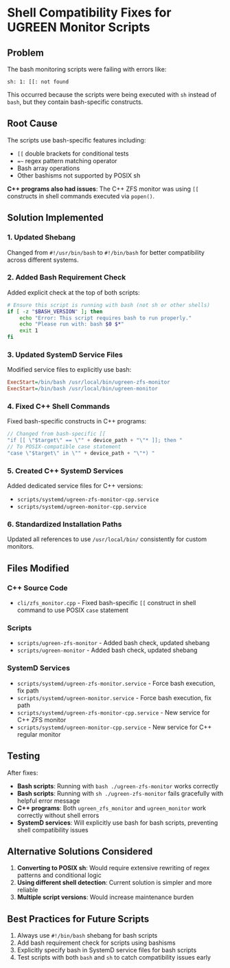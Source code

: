 # Shell Compatibility Fixes for UGREEN Monitor Scripts

## Problem
The bash monitoring scripts were failing with errors like:
```
sh: 1: [[: not found
```

This occurred because the scripts were being executed with `sh` instead of `bash`, but they contain bash-specific constructs.

## Root Cause
The scripts use bash-specific features including:
- `[[` double brackets for conditional tests
- `=~` regex pattern matching operator
- Bash array operations
- Other bashisms not supported by POSIX sh

**C++ programs also had issues**: The C++ ZFS monitor was using `[[` constructs in shell commands executed via `popen()`.

## Solution Implemented

### 1. Updated Shebang
Changed from `#!/usr/bin/bash` to `#!/bin/bash` for better compatibility across different systems.

### 2. Added Bash Requirement Check
Added explicit check at the top of both scripts:
```bash
# Ensure this script is running with bash (not sh or other shells)
if [ -z "$BASH_VERSION" ]; then
    echo "Error: This script requires bash to run properly."
    echo "Please run with: bash $0 $*"
    exit 1
fi
```

### 3. Updated SystemD Service Files
Modified service files to explicitly use bash:
```ini
ExecStart=/bin/bash /usr/local/bin/ugreen-zfs-monitor
ExecStart=/bin/bash /usr/local/bin/ugreen-monitor
```

### 4. Fixed C++ Shell Commands
Fixed bash-specific constructs in C++ programs:
```cpp
// Changed from bash-specific [[
"if [[ \"$target\" == \"" + device_path + "\"* ]]; then "
// To POSIX-compatible case statement
"case \"$target\" in \"" + device_path + "\"*) "
```

### 5. Created C++ SystemD Services
Added dedicated service files for C++ versions:
- `scripts/systemd/ugreen-zfs-monitor-cpp.service`
- `scripts/systemd/ugreen-monitor-cpp.service`

### 6. Standardized Installation Paths
Updated all references to use `/usr/local/bin/` consistently for custom monitors.

## Files Modified

### C++ Source Code
- `cli/zfs_monitor.cpp` - Fixed bash-specific `[[` construct in shell command to use POSIX `case` statement

### Scripts
- `scripts/ugreen-zfs-monitor` - Added bash check, updated shebang
- `scripts/ugreen-monitor` - Added bash check, updated shebang

### SystemD Services
- `scripts/systemd/ugreen-zfs-monitor.service` - Force bash execution, fix path
- `scripts/systemd/ugreen-monitor.service` - Force bash execution, fix path
- `scripts/systemd/ugreen-zfs-monitor-cpp.service` - New service for C++ ZFS monitor
- `scripts/systemd/ugreen-monitor-cpp.service` - New service for C++ regular monitor

## Testing
After fixes:
- **Bash scripts**: Running with `bash ./ugreen-zfs-monitor` works correctly
- **Bash scripts**: Running with `sh ./ugreen-zfs-monitor` fails gracefully with helpful error message
- **C++ programs**: Both `ugreen_zfs_monitor` and `ugreen_monitor` work correctly without shell errors
- **SystemD services**: Will explicitly use bash for bash scripts, preventing shell compatibility issues

## Alternative Solutions Considered
1. **Converting to POSIX sh**: Would require extensive rewriting of regex patterns and conditional logic
2. **Using different shell detection**: Current solution is simpler and more reliable
3. **Multiple script versions**: Would increase maintenance burden

## Best Practices for Future Scripts
1. Always use `#!/bin/bash` shebang for bash scripts
2. Add bash requirement check for scripts using bashisms
3. Explicitly specify bash in SystemD service files for bash scripts
4. Test scripts with both `bash` and `sh` to catch compatibility issues early